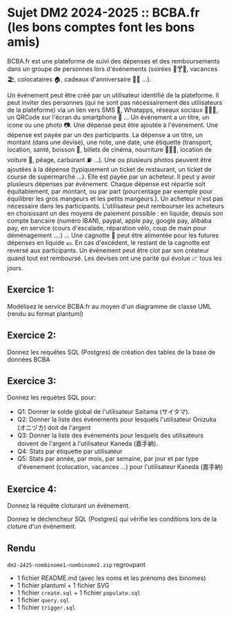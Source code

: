 # Sujet DM2 2024-2025 :: BCBA.fr  (les bons comptes font les bons amis)

BCBA.fr est une plateforme de suivi des dépenses et des remboursements dans un groupe de personnes lors d'événements (soirées 🥳🍸🎳, vacances 🏖️, colocataires 🏠, cadeaux d'anniversaire 🎁🎂 ...). 

Un événement peut être créé par un utilisateur identifié de la plateforme. Il peut inviter des personnes (qui ne sont pas nécessairement des utilisateurs de la plateforme) via un lien vers SMS 💬, Whatapps, réseaux sociaux 🧑‍🤝‍🧑, un QRCode sur l'écran du smartphone 📱 ... Un événement a un titre, un icone ou une photo 📷. Une dépense peut être ajoutée à l'évenement. Une dépense est payée par un des participants. La dépense a un titre, un montant (dans une devise), une note, une date, une étiquette (transport, location, santé, boisson 🍹, billets de cinéma, nourriture 🥖🥩🥕, location de voiture 🚗, péage, carburant ⛽ ...). Une ou plusieurs photos peuvent être ajoutées à la dépense (typiquement un ticket de restaurant, un ticket de course de supermarché ...). Elle est payée par un acheteur. Il peut y avoir plusieurs dépenses par événement. Chaque dépense est répartie soit équitablement, par montant, ou par part (pourcentage par exemple pour équilibrer les gros mangeurs et les petits mangeurs.). Un acheteur n'est pas nécessaire dans les participants. L'utilisateur peut rembourser les acheteurs en choisissant un des moyens de paiement possible : en liquide, depuis son compte bancaire (numéro IBAN), paypal, apple pay, google pay, alibaba pay, en service (cours d'escalade, réparation vélo, coup de main pour déménagement ....) ... Une cagnotte 🐖 peut être alimentée pour les futures dépenses en liquide 💶. En cas d'excédent, le restant de la cagnotte est reversé aux participants. Un événement peut être clot par son créateur quand tout est remboursé. Les devises ont une parité qui évolue 📈 tous les jours.

## Exercice 1:

Modélisez le service BCBA.fr au moyen d'un diagramme de classe UML (rendu au format plantuml)

## Exercice 2:

Donnez les requêtes SQL (Postgres) de création des tables de la base de données BCBA

## Exercice 3:

Donnez les requètes SQL pour:
- Q1: Donner le solde global de l'utilisateur Saitama (サイタマ).
- Q2: Donner la liste des événements pour lesquels l'utilisateur Onizuka (オニヅカ) doit de l'argent
- Q3: Donner la liste des événements pour lesquels des utilisateurs doivent de l'argent à l'utilisateur Kaneda (嘉手納).
- Q4: Stats par étiquette par utilisateur
- Q5: Stats par année, par mois, par semaine, par jour et par type d'évenement (colocation, vacances ...) pour l'utilisateur Kaneda (嘉手納)

## Exercice 4:

Donnez la réquête cloturant un événement.

Donnez le déclencheur SQL (Postgres) qui vérifie les conditions lors de la cloture d'un événement.

## Rendu
`dm2-2425-nombinome1-nombinome2.zip` regroupant
* 1 fichier README.md (avec les noms et les prénoms des binomes)
* 1 fichier plantuml + 1 fichier SVG
* 1 fichier `create.sql` + 1 fichier `populate.sql`
* 1 fichier `query.sql`
* 1 fichier `trigger.sql`
